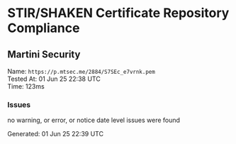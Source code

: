# STIR/SHAKEN Certificate Repository Compliance

## Martini Security

Name: `https://p.mtsec.me/2884/S7SEc_e7vrnk.pem`\
Tested At: 01 Jun 25 22:38 UTC\
Time: 123ms

### Issues

no warning, or error, or notice date level issues were found

Generated: 01 Jun 25 22:39 UTC